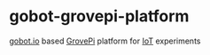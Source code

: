 # gobot-grovepi-platform
[gobot.io](https://gobot.io/) based [GrovePi](https://www.dexterindustries.com/GrovePi/get-started-with-the-grovepi/) platform for [IoT](https://en.wikipedia.org/wiki/Internet_of_things) experiments
